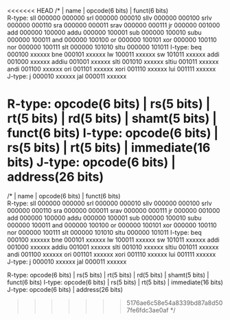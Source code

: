 <<<<<<< HEAD
/*
    | name | opcode(6 bits) | funct(6 bits)   
R-type:
      sll    000000          000000
      srl    000000          000010
      sllv   000000          000100
      srlv   000000          000110
      sra    000000          000011
      srav   000000          000111
      jr     000000          001000
      add    000000          100000
      addu   000000          100001
      sub    000000          100010
      subu   000000          100011
      and    000000          100100
      or     000000          100101
      xor    000000          100110
      nor    000000          100111
      slt    000000          101010
      sltu   000000          101011
I-type:
      beq    000100          xxxxxx
      bne    000101          xxxxxx
      lw     100011          xxxxxx
      sw     101011          xxxxxx
      addi   001000          xxxxxx
      addiu  001001          xxxxxx
      slti   001010          xxxxxx
      sltiu  001011          xxxxxx
      andi   001100          xxxxxx
      ori    001101          xxxxxx
      xori   001110          xxxxxx
      lui    001111          xxxxxx
J-type:
      j      000010          xxxxxx
      jal    000011          xxxxxx  

R-type:
    opcode(6 bits) | rs(5 bits) | rt(5 bits) | rd(5 bits) | shamt(5 bits) | funct(6 bits)
I-type:
    opcode(6 bits) | rs(5 bits) | rt(5 bits) | immediate(16 bits)
J-type:
    opcode(6 bits) | address(26 bits)
=======
/*
    | name | opcode(6 bits) | funct(6 bits)   
R-type:
      sll    000000          000000
      srl    000000          000010
      sllv   000000          000100
      srlv   000000          000110
      sra    000000          000011
      srav   000000          000111
      jr     000000          001000
      add    000000          100000
      addu   000000          100001
      sub    000000          100010
      subu   000000          100011
      and    000000          100100
      or     000000          100101
      xor    000000          100110
      nor    000000          100111
      slt    000000          101010
      sltu   000000          101011
I-type:
      beq    000100          xxxxxx
      bne    000101          xxxxxx
      lw     100011          xxxxxx
      sw     101011          xxxxxx
      addi   001000          xxxxxx
      addiu  001001          xxxxxx
      slti   001010          xxxxxx
      sltiu  001011          xxxxxx
      andi   001100          xxxxxx
      ori    001101          xxxxxx
      xori   001110          xxxxxx
      lui    001111          xxxxxx
J-type:
      j      000010          xxxxxx
      jal    000011          xxxxxx  

R-type:
    opcode(6 bits) | rs(5 bits) | rt(5 bits) | rd(5 bits) | shamt(5 bits) | funct(6 bits)
I-type:
    opcode(6 bits) | rs(5 bits) | rt(5 bits) | immediate(16 bits)
J-type:
    opcode(6 bits) | address(26 bits)
>>>>>>> 5176ae6c58e54a8339bd87a8d507fe6fdc3ae0af
*/